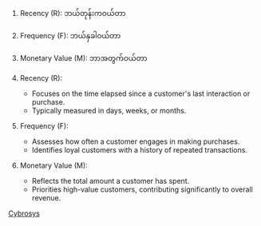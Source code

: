 1. Recency (R): ဘယ်တုန်းကဝယ်တာ
2. Frequency (F): ဘယ်နှခါဝယ်တာ
3. Monetary Value (M): ဘာအတွက်ဝယ်တာ


1. Recency (R):
   - Focuses on the time elapsed since a customer's last interaction or purchase.
   - Typically measured in days, weeks, or months.
2. Frequency (F):
   - Assesses how often a customer engages in making purchases.
   - Identifies loyal customers with a history of repeated transactions.
3. Monetary Value (M):
   - Reflects the total amount a customer has spent.
   - Priorities high-value customers, contributing significantly to overall revenue.



[Cybrosys](https://www.cybrosys.com/blog/an-overview-of-rfm-analysis-for-customer-segmentation)